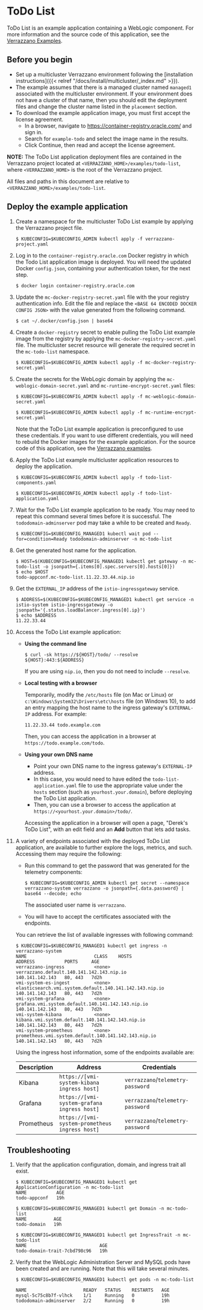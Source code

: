 # ToDo List

ToDo List is an example application containing a WebLogic component.
For more information and the source code of this application, see the [Verrazzano Examples](https://github.com/verrazzano/examples).

## Before you begin

* Set up a multicluster Verrazzano environment following the [installation instructions]({{< relref "/docs/install/multicluster/_index.md" >}}).
* The example assumes that there is a managed cluster named `managed1` associated with the multicluster environment.
If your environment does not have a cluster of that name, then you should edit the deployment files and change the cluster name
listed in the `placement` section.
* To download the example application image, you must first accept the license agreement.
  * In a browser, navigate to https://container-registry.oracle.com/ and sign in.
  * Search for `example-todo` and select the image name in the results.
  * Click Continue, then read and accept the license agreement.

**NOTE:** The ToDo List application deployment files are contained in the Verrazzano project located at
`<VERRAZZANO_HOME>/examples/todo-list`, where `<VERRAZZANO_HOME>` is the root of the Verrazzano project.

All files and paths in this document are relative to
`<VERRAZZANO_HOME>/examples/todo-list`.

## Deploy the example application

1. Create a namespace for the multicluster ToDo List example by applying the Verrazzano project file.
   ```
   $ KUBECONFIG=$KUBECONFIG_ADMIN kubectl apply -f verrazzano-project.yaml
   ```

1. Log in to the `container-registry.oracle.com` Docker registry in which the Todo List application image is deployed.  You
will need the updated Docker `config.json`, containing your authentication token, for the next step.
   ```
   $ docker login container-registry.oracle.com
   ```
1. Update the `mc-docker-registry-secret.yaml` file with the your registry authentication info.  Edit the file and replace the
`<BASE 64 ENCODED DOCKER CONFIG JSON>` with the value generated from the following command.
   ```
   $ cat ~/.docker/config.json | base64
   ```
1. Create a `docker-registry` secret to enable pulling the ToDo List example image from the registry by applying the
`mc-docker-registry-secret.yaml` file.  The multicluster secret resource will generate the required secret in the `mc-todo-list`
namespace.
   ```
   $ KUBECONFIG=$KUBECONFIG_ADMIN kubectl apply -f mc-docker-registry-secret.yaml
   ```
1. Create the secrets for the WebLogic domain by applying the `mc-weblogic-domain-secret.yaml` and `mc-runtime-encrypt-secret.yaml` files:
   ```
   $ KUBECONFIG=$KUBECONFIG_ADMIN kubectl apply -f mc-weblogic-domain-secret.yaml

   $ KUBECONFIG=$KUBECONFIG_ADMIN kubectl apply -f mc-runtime-encrypt-secret.yaml
   ```

   Note that the ToDo List example application is preconfigured to use these credentials.
   If you want to use different credentials, you will need to rebuild the Docker images for the example application.
   For the source code of this application, see the [Verrazzano examples](https://github.com/verrazzano/examples).  

1. Apply the ToDo List example multicluster application resources to deploy the application.
   ```
   $ KUBECONFIG=$KUBECONFIG_ADMIN kubectl apply -f todo-list-components.yaml

   $ KUBECONFIG=$KUBECONFIG_ADMIN kubectl apply -f todo-list-application.yaml
   ```

1. Wait for the ToDo List example application to be ready.
   You may need to repeat this command several times before it is successful.
   The `tododomain-adminserver` pod may take a while to be created and `Ready`.
   ```
   $ KUBECONFIG=$KUBECONFIG_MANAGED1 kubectl wait pod --for=condition=Ready tododomain-adminserver -n mc-todo-list
   ```
1. Get the generated host name for the application.
   ```
   $ HOST=$(KUBECONFIG=$KUBECONFIG_MANAGED1 kubectl get gateway -n mc-todo-list -o jsonpath={.items[0].spec.servers[0].hosts[0]})
   $ echo $HOST
   todo-appconf.mc-todo-list.11.22.33.44.nip.io
   ```

1. Get the `EXTERNAL_IP` address of the `istio-ingressgateway` service.
   ```
   $ ADDRESS=$(KUBECONFIG=$KUBECONFIG_MANAGED1 kubectl get service -n istio-system istio-ingressgateway -o jsonpath='{.status.loadBalancer.ingress[0].ip}')
   $ echo $ADDRESS
   11.22.33.44
   ```   

1. Access the ToDo List example application:

   * **Using the command line**
     ```
     $ curl -sk https://${HOST}/todo/ --resolve ${HOST}:443:${ADDRESS}
     ```
     If you are using `nip.io`, then you do not need to include `--resolve`.
   * **Local testing with a browser**

     Temporarily, modify the `/etc/hosts` file (on Mac or Linux)
     or `c:\Windows\System32\Drivers\etc\hosts` file (on Windows 10),
     to add an entry mapping the host name to the ingress gateway's `EXTERNAL-IP` address.
     For example:
     ```
     11.22.33.44 todo.example.com
     ```
     Then, you can access the application in a browser at `https://todo.example.com/todo`.
   * **Using your own DNS name**
     * Point your own DNS name to the ingress gateway's `EXTERNAL-IP` address.
     * In this case, you would need to have edited the `todo-list-application.yaml` file
       to use the appropriate value under the `hosts` section (such as `yourhost.your.domain`),
       before deploying the ToDo List application.
     * Then, you can use a browser to access the application at `https://<yourhost.your.domain>/todo/`.

      Accessing the application in a browser will open a page, "Derek's ToDo List",
      with an edit field and an **Add** button that lets add tasks.

1. A variety of endpoints associated with
   the deployed ToDo List application, are available to further explore the logs, metrics, and such.
   Accessing them may require the following:

   * Run this command to get the password that was generated for the telemetry components:
     ```
     $ KUBECONFIG=$KUBECONFIG_ADMIN kubectl get secret --namespace verrazzano-system verrazzano -o jsonpath={.data.password} | base64 --decode; echo
     ```
     The associated user name is `verrazzano`.

   * You will have to accept the certificates associated with the endpoints.

   You can retrieve the list of available ingresses with following command:

   ```
   $ KUBECONFIG=$KUBECONFIG_MANAGED1 kubectl get ingress -n verrazzano-system
   NAME                         CLASS    HOSTS                                                     ADDRESS           PORTS     AGE
   verrazzano-ingress           <none>   verrazzano.default.140.141.142.143.nip.io                 140.141.142.143   80, 443   7d2h
   vmi-system-es-ingest         <none>   elasticsearch.vmi.system.default.140.141.142.143.nip.io   140.141.142.143   80, 443   7d2h
   vmi-system-grafana           <none>   grafana.vmi.system.default.140.141.142.143.nip.io         140.141.142.143   80, 443   7d2h
   vmi-system-kibana            <none>   kibana.vmi.system.default.140.141.142.143.nip.io          140.141.142.143   80, 443   7d2h
   vmi-system-prometheus        <none>   prometheus.vmi.system.default.140.141.142.143.nip.io      140.141.142.143   80, 443   7d2h
   ```

   Using the ingress host information, some of the endpoints available are:

   | Description | Address | Credentials |
   | ----------- | ------- | ----------- |
   | Kibana      | `https://[vmi-system-kibana ingress host]`     | `verrazzano`/`telemetry-password` |
   | Grafana     | `https://[vmi-system-grafana ingress host]`    | `verrazzano`/`telemetry-password` |
   | Prometheus  | `https://[vmi-system-prometheus ingress host]` | `verrazzano`/`telemetry-password` |

## Troubleshooting

1. Verify that the application configuration, domain, and ingress trait all exist.
   ```
   $ KUBECONFIG=$KUBECONFIG_MANAGED1 kubectl get ApplicationConfiguration -n mc-todo-list
   NAME           AGE
   todo-appconf   19h

   $ KUBECONFIG=$KUBECONFIG_MANAGED1 kubectl get Domain -n mc-todo-list
   NAME          AGE
   todo-domain   19h

   $ KUBECONFIG=$KUBECONFIG_MANAGED1 kubectl get IngressTrait -n mc-todo-list
   NAME                           AGE
   todo-domain-trait-7cbd798c96   19h
   ```

1. Verify that the WebLogic Administration Server and MySQL pods have been created and are running.
   Note that this will take several minutes.
   ```
   $ KUBECONFIG=$KUBECONFIG_MANAGED1 kubectl get pods -n mc-todo-list

   NAME                     READY   STATUS    RESTARTS   AGE
   mysql-5c75c8b7f-vlhck    1/1     Running   0          19h
   tododomain-adminserver   2/2     Running   0          19h
   ```
